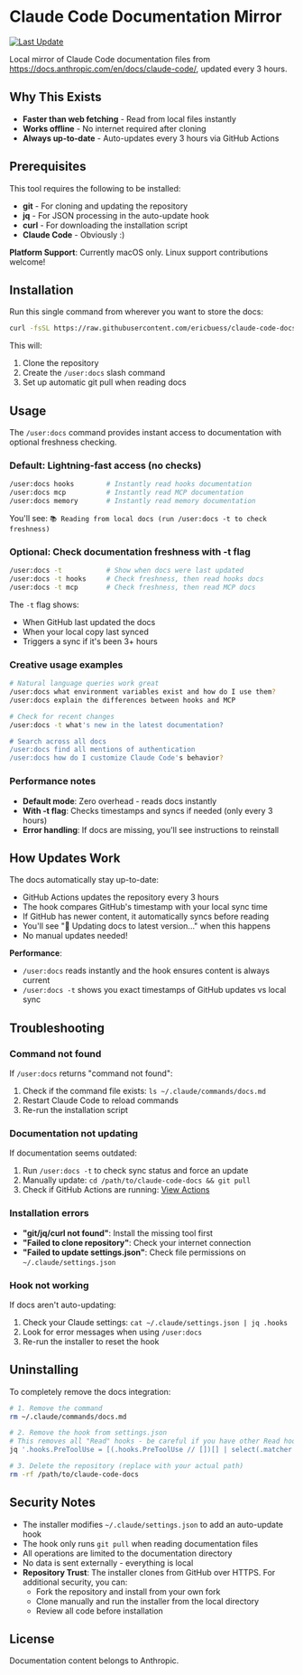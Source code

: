# Claude Code Documentation Mirror

[![Last Update](https://img.shields.io/github/last-commit/ericbuess/claude-code-docs/main.svg?label=docs%20updated)](https://github.com/ericbuess/claude-code-docs/commits/main)

Local mirror of Claude Code documentation files from https://docs.anthropic.com/en/docs/claude-code/, updated every 3 hours.

## Why This Exists

- **Faster than web fetching** - Read from local files instantly
- **Works offline** - No internet required after cloning
- **Always up-to-date** - Auto-updates every 3 hours via GitHub Actions

## Prerequisites

This tool requires the following to be installed:
- **git** - For cloning and updating the repository
- **jq** - For JSON processing in the auto-update hook
- **curl** - For downloading the installation script
- **Claude Code** - Obviously :)

**Platform Support**: Currently macOS only. Linux support contributions welcome!

## Installation

Run this single command from wherever you want to store the docs:

```bash
curl -fsSL https://raw.githubusercontent.com/ericbuess/claude-code-docs/dev/install.sh | bash
```

This will:
1. Clone the repository
2. Create the `/user:docs` slash command
3. Set up automatic git pull when reading docs

## Usage

The `/user:docs` command provides instant access to documentation with optional freshness checking.

### Default: Lightning-fast access (no checks)
```bash
/user:docs hooks        # Instantly read hooks documentation
/user:docs mcp          # Instantly read MCP documentation  
/user:docs memory       # Instantly read memory documentation
```

You'll see: `📚 Reading from local docs (run /user:docs -t to check freshness)`

### Optional: Check documentation freshness with -t flag
```bash
/user:docs -t           # Show when docs were last updated
/user:docs -t hooks     # Check freshness, then read hooks docs
/user:docs -t mcp       # Check freshness, then read MCP docs
```

The `-t` flag shows:
- When GitHub last updated the docs
- When your local copy last synced
- Triggers a sync if it's been 3+ hours

### Creative usage examples
```bash
# Natural language queries work great
/user:docs what environment variables exist and how do I use them?
/user:docs explain the differences between hooks and MCP

# Check for recent changes
/user:docs -t what's new in the latest documentation?

# Search across all docs
/user:docs find all mentions of authentication
/user:docs how do I customize Claude Code's behavior?
```

### Performance notes
- **Default mode**: Zero overhead - reads docs instantly
- **With -t flag**: Checks timestamps and syncs if needed (only every 3 hours)
- **Error handling**: If docs are missing, you'll see instructions to reinstall

## How Updates Work

The docs automatically stay up-to-date:
- GitHub Actions updates the repository every 3 hours
- The hook compares GitHub's timestamp with your local sync time
- If GitHub has newer content, it automatically syncs before reading
- You'll see "🔄 Updating docs to latest version..." when this happens
- No manual updates needed!

**Performance**: 
- `/user:docs` reads instantly and the hook ensures content is always current
- `/user:docs -t` shows you exact timestamps of GitHub updates vs local sync

## Troubleshooting

### Command not found
If `/user:docs` returns "command not found":
1. Check if the command file exists: `ls ~/.claude/commands/docs.md`
2. Restart Claude Code to reload commands
3. Re-run the installation script

### Documentation not updating
If documentation seems outdated:
1. Run `/user:docs -t` to check sync status and force an update
2. Manually update: `cd /path/to/claude-code-docs && git pull`
3. Check if GitHub Actions are running: [View Actions](https://github.com/ericbuess/claude-code-docs/actions)

### Installation errors
- **"git/jq/curl not found"**: Install the missing tool first
- **"Failed to clone repository"**: Check your internet connection
- **"Failed to update settings.json"**: Check file permissions on `~/.claude/settings.json`

### Hook not working
If docs aren't auto-updating:
1. Check your Claude settings: `cat ~/.claude/settings.json | jq .hooks`
2. Look for error messages when using `/user:docs`
3. Re-run the installer to reset the hook

## Uninstalling

To completely remove the docs integration:

```bash
# 1. Remove the command
rm ~/.claude/commands/docs.md

# 2. Remove the hook from settings.json
# This removes all "Read" hooks - be careful if you have other Read hooks!
jq '.hooks.PreToolUse = [(.hooks.PreToolUse // [])[] | select(.matcher != "Read")]' ~/.claude/settings.json > ~/.claude/settings.json.tmp && mv ~/.claude/settings.json.tmp ~/.claude/settings.json

# 3. Delete the repository (replace with your actual path)
rm -rf /path/to/claude-code-docs
```

## Security Notes

- The installer modifies `~/.claude/settings.json` to add an auto-update hook
- The hook only runs `git pull` when reading documentation files
- All operations are limited to the documentation directory
- No data is sent externally - everything is local
- **Repository Trust**: The installer clones from GitHub over HTTPS. For additional security, you can:
  - Fork the repository and install from your own fork
  - Clone manually and run the installer from the local directory
  - Review all code before installation

## License

Documentation content belongs to Anthropic.